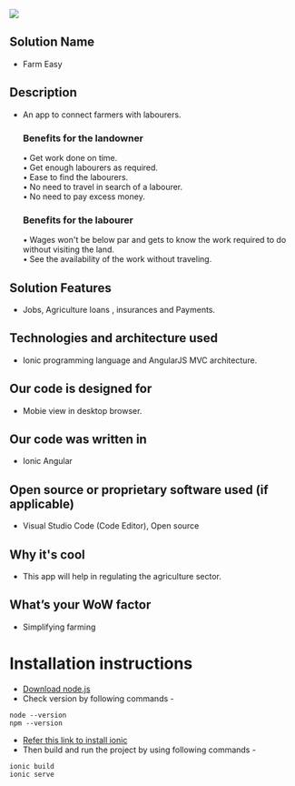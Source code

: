 
![](https://i.redd.it/95e59l55rhn71.jpg) 


## Solution Name ##
 - Farm Easy

## Description ##
 - An app to connect farmers with labourers.

	### Benefits for the landowner ###
	•	Get work done on time.\
	•	Get enough labourers as required.\
	•	Ease to find the labourers.\
	•	No need to travel in search of a labourer.\
	•	No need to pay excess money.

	### Benefits for the labourer ###
	
	•	Wages won't be below par and gets to know the work required to do without visiting the land.\
	•	See the availability of the work without traveling.
 
## Solution Features ##  
 - Jobs, Agriculture loans , insurances and Payments.

 ## Technologies and architecture used  ##
 - Ionic programming language and AngularJS MVC architecture.

 ## Our code is designed for ##
 - Mobie view in desktop browser.

 ## Our code was written in ##
 - Ionic Angular
 
 ## Open source or proprietary software used (if applicable) ##
 - Visual Studio Code (Code Editor), Open source

 ## Why it's cool ##
 - This app will help in regulating the agriculture sector.

 ## What’s your WoW factor ##
 - Simplifying farming

 

# Installation instructions #

- [Download node.js](https://nodejs.org/en/download/)
- Check version by following commands -

~~~
node --version
npm --version
~~~

- [Refer this link to install ionic](https://ionicframework.com/docs/intro/cli)
- Then build and run the project by using following commands -
~~~
ionic build
ionic serve
~~~
